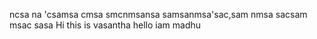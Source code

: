 ncsa na 
'csamsa cmsa
smcnmsansa
samsanmsa'sac,sam
nmsa
sacsam msac
sasa
Hi
this is vasantha
hello
iam madhu
